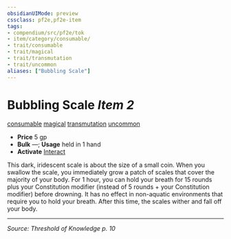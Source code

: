 ```yaml
---
obsidianUIMode: preview
cssclass: pf2e,pf2e-item
tags:
- compendium/src/pf2e/tok
- item/category/consumable/
- trait/consumable
- trait/magical
- trait/transmutation
- trait/uncommon
aliases: ["Bubbling Scale"]
---
```

# Bubbling Scale *Item 2*  
[consumable](consumable.md "Consumable Item Trait")  [magical](magical.md "Magical Item Trait")  [transmutation](transmutation.md "Transmutation School Trait")  [uncommon](uncommon.md "Uncommon Rarity Trait")  

- **Price** 5 gp
- **Bulk** —; **Usage** held in 1 hand
- **Activate** [Interact](interact.md)

This dark, iridescent scale is about the size of a small coin. When you swallow the scale, you immediately grow a patch of scales that cover the majority of your body. For 1 hour, you can hold your breath for 15 rounds plus your Constitution modifier (instead of 5 rounds + your Constitution modifier) before drowning. It has no effect in non-aquatic environments that require you to hold your breath. After this time, the scales wither and fall off your body.


---
*Source: Threshold of Knowledge p. 10*